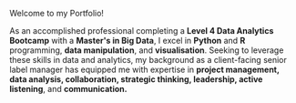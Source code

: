 Welcome to my Portfolio!

As an accomplished professional completing a **Level 4 Data Analytics Bootcamp** with a **Master's in Big Data**, I excel
in **Python** and **R** programming, **data manipulation**, and **visualisation**. Seeking to leverage these skills in data and
analytics, my background as a client-facing senior label manager has equipped me with expertise in **project
management, data analysis, collaboration, strategic thinking, leadership, active listening**, and **communication.**
